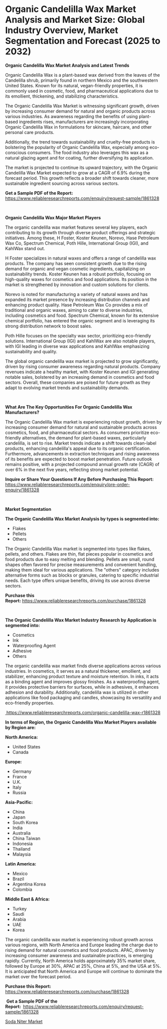 <p><h1>Organic Candelilla Wax Market Analysis and Market Size: Global Industry Overview, Market Segmentation and Forecast (2025 to 2032)</h1></p><p><strong>Organic Candelilla Wax Market Analysis and Latest Trends</strong></p>
<p><p>Organic Candelilla Wax is a plant-based wax derived from the leaves of the Candelilla shrub, primarily found in northern Mexico and the southwestern United States. Known for its natural, vegan-friendly properties, it is commonly used in cosmetic, food, and pharmaceutical applications due to its emollient, thickening, and stabilizing characteristics. </p><p>The Organic Candelilla Wax Market is witnessing significant growth, driven by increasing consumer demand for natural and organic products across various industries. As awareness regarding the benefits of using plant-based ingredients rises, manufacturers are increasingly incorporating Organic Candelilla Wax in formulations for skincare, haircare, and other personal care products. </p><p>Additionally, the trend towards sustainability and cruelty-free products is bolstering the popularity of Organic Candelilla Wax, especially among eco-conscious consumers. The food industry also leverages this wax as a natural glazing agent and for coating, further diversifying its application. </p><p>The market is projected to continue its upward trajectory, with the Organic Candelilla Wax Market expected to grow at a CAGR of 6.9% during the forecast period. This growth reflects a broader shift towards cleaner, more sustainable ingredient sourcing across various sectors.</p></p>
<p><strong>Get a Sample PDF of the Report:&nbsp;</strong> <a href="https://www.reliableresearchreports.com/enquiry/request-sample/1861328?utm_campaign=3543&utm_medium=2&utm_source=Github&utm_content=ia&utm_term=02042025&utm_id=organic-candelilla-wax">https://www.reliableresearchreports.com/enquiry/request-sample/1861328</a></p>
<p>&nbsp;</p>
<p><strong>Organic Candelilla Wax Major Market Players</strong></p>
<p><p>The organic candelilla wax market features several key players, each contributing to its growth through diverse product offerings and strategic initiatives. Among these, H Foster, Koster Keunen, Norevo, Hase Petroleum Wax Co, Spectrum Chemical, Poth Hille, International Group (IGI), and KahlWax stand out.</p><p>H Foster specializes in natural waxes and offers a range of candelilla wax products. The company has seen consistent growth due to the rising demand for organic and vegan cosmetic ingredients, capitalizing on sustainability trends. Koster Keunen has a robust portfolio, focusing on high-quality waxes for cosmetics and food applications. Its position in the market is strengthened by innovation and custom solutions for clients.</p><p>Norevo is noted for manufacturing a variety of natural waxes and has expanded its market presence by increasing distribution channels and enhancing product quality. Hase Petroleum Wax Co provides a mix of traditional and organic waxes, aiming to cater to diverse industries, including cosmetics and food. Spectrum Chemical, known for its extensive chemical portfolio, has entered the organic segment and is leveraging its strong distribution network to boost sales.</p><p>Poth Hille focuses on the specialty wax sector, prioritizing eco-friendly solutions. International Group (IGI) and KahlWax are also notable players, with IGI leading in diverse wax applications and KahlWax emphasizing sustainability and quality.</p><p>The global organic candelilla wax market is projected to grow significantly, driven by rising consumer awareness regarding natural products. Company revenues indicate a healthy market, with Koster Keunen and IGI generating notable sales, bolstered by an increasing demand in cosmetics and food sectors. Overall, these companies are poised for future growth as they adapt to evolving market trends and sustainability demands.</p></p>
<p>&nbsp;</p>
<p><strong>What Are The Key Opportunities For Organic Candelilla Wax Manufacturers?</strong></p>
<p><p>The Organic Candelilla Wax market is experiencing robust growth, driven by increasing consumer demand for natural and sustainable products across cosmetics, food, and pharmaceutical sectors. As consumers prioritize eco-friendly alternatives, the demand for plant-based waxes, particularly candelilla, is set to rise. Market trends indicate a shift towards clean-label products, enhancing candelilla's appeal due to its organic certification. Furthermore, advancements in extraction techniques and rising awareness of its benefits are expected to boost market penetration. Future outlook remains positive, with a projected compound annual growth rate (CAGR) of over 6% in the next five years, reflecting strong market potential.</p></p>
<p><strong>Inquire or Share Your Questions If Any Before Purchasing This Report:</strong> <a href="https://www.reliableresearchreports.com/enquiry/pre-order-enquiry/1861328?utm_campaign=3543&utm_medium=2&utm_source=Github&utm_content=ia&utm_term=02042025&utm_id=organic-candelilla-wax">https://www.reliableresearchreports.com/enquiry/pre-order-enquiry/1861328</a></p>
<p>&nbsp;</p>
<p><strong>Market Segmentation</strong></p>
<p><strong>The Organic Candelilla Wax Market Analysis by types is segmented into:</strong></p>
<p><ul><li>Flakes</li><li>Pellets</li><li>Others</li></ul></p>
<p><p>The Organic Candelilla Wax market is segmented into types like flakes, pellets, and others. Flakes are thin, flat pieces popular in cosmetics and food products due to easy melting and blending. Pellets are small, round shapes often favored for precise measurements and convenient handling, making them ideal for various applications. The "others" category includes alternative forms such as blocks or granules, catering to specific industrial needs. Each type offers unique benefits, driving its use across diverse sectors.</p></p>
<p><strong>Purchase this Report:&nbsp;</strong><a href="https://www.reliableresearchreports.com/purchase/1861328?utm_campaign=3543&utm_medium=2&utm_source=Github&utm_content=ia&utm_term=02042025&utm_id=organic-candelilla-wax">https://www.reliableresearchreports.com/purchase/1861328</a></p>
<p>&nbsp;</p>
<p><strong>The Organic Candelilla Wax Market Industry Research by Application is segmented into:</strong></p>
<p><ul><li>Cosmetics</li><li>Ink</li><li>Waterproofing Agent</li><li>Adhesive</li><li>Others</li></ul></p>
<p><p>The organic candelilla wax market finds diverse applications across various industries. In cosmetics, it serves as a natural thickener, emollient, and stabilizer, enhancing product texture and moisture retention. In inks, it acts as a binding agent and improves glossy finishes. As a waterproofing agent, it provides protective barriers for surfaces, while in adhesives, it enhances adhesion and durability. Additionally, candelilla wax is utilized in other applications like food packaging and candles, showcasing its versatility and eco-friendly properties.</p></p>
<p><a href="https://www.reliableresearchreports.com/organic-candelilla-wax-r1861328?utm_campaign=3543&utm_medium=2&utm_source=Github&utm_content=ia&utm_term=02042025&utm_id=organic-candelilla-wax">&nbsp;https://www.reliableresearchreports.com/organic-candelilla-wax-r1861328</a></p>
<p><strong>In terms of Region, the Organic Candelilla Wax Market Players available by Region are:</strong></p>
<p>
    <p> <strong> North America: </strong>
        <ul>
            <li>United States</li>
            <li>Canada</li>
        </ul>
        </p> 
    <p> <strong> Europe: </strong>
        <ul>
            <li>Germany</li>
            <li>France</li>
            <li>U.K.</li>
            <li>Italy</li>
            <li>Russia</li>
        </ul>
        </p> 
    <p> <strong> Asia-Pacific: </strong>
        <ul>
            <li>China</li>
            <li>Japan</li>
            <li>South Korea</li>
            <li>India</li>
            <li>Australia</li>
            <li>China Taiwan</li>
            <li>Indonesia</li>
            <li>Thailand</li>
            <li>Malaysia</li>
        </ul>
        </p> 
    <p> <strong> Latin America: </strong>
        <ul>
            <li>Mexico</li>
            <li>Brazil</li>
            <li>Argentina Korea</li>
            <li>Colombia</li>
        </ul>
        </p> 
    <p> <strong> Middle East & Africa: </strong>
        <ul>
            <li>Turkey</li>
            <li>Saudi</li>
            <li>Arabia</li>
            <li>UAE</li>
            <li>Korea</li>
        </ul>
    </p>
    </p>
<p><p>The organic candelilla wax market is experiencing robust growth across various regions, with North America and Europe leading the charge due to rising demand for natural cosmetics and food products. APAC, driven by increasing consumer awareness and sustainable practices, is emerging rapidly. Currently, North America holds approximately 35% market share, followed by Europe at 30%, APAC at 25%, China at 5%, and the USA at 5%. It is anticipated that North America and Europe will continue to dominate the market over the forecast period.</p></p>
<p><strong>Purchase this Report: </strong><a href="https://www.reliableresearchreports.com/purchase/1861328?utm_campaign=3543&utm_medium=2&utm_source=Github&utm_content=ia&utm_term=02042025&utm_id=organic-candelilla-wax">https://www.reliableresearchreports.com/purchase/1861328</a></p>
<p>&nbsp;<strong>Get a Sample PDF of the Report:&nbsp;&nbsp;</strong><a href="https://www.reliableresearchreports.com/enquiry/request-sample/1861328?utm_campaign=3543&utm_medium=2&utm_source=Github&utm_content=ia&utm_term=02042025&utm_id=organic-candelilla-wax">https://www.reliableresearchreports.com/enquiry/request-sample/1861328</a></p>
<p><strong></strong></p>
<p><p><a href="https://github.com/eymermanda0p/Market-Research-Report-List-1/blob/main/soda-niter-market.md?utm_campaign=3543&utm_medium=2&utm_source=Github&utm_content=ia&utm_term=02042025&utm_id=organic-candelilla-wax">Soda Niter Market</a></p></p>